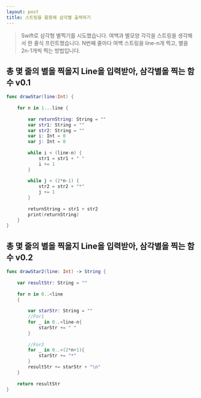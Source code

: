 ```yaml
---
layout: post
title: 스트링을 활용해 삼각별 출력하기
---
```


> Swift로 삼각형 별찍기를 시도했습니다. 여백과 별모양 각각을 스트링을 생각해서 한 줄식 프린트했습니다. N번째 줄마다 여백 스트링을 line-n개 찍고, 별을 2n-1개씩 찍는 방법입니다.

## 총 몇 줄의 별을 찍을지 Line을 입력받아, 삼각별을 찍는 함수 v0.1


```swift
func drawStar(line:Int) {
    
    for n in 1...line {
        
        var returnString: String = ""
        var str1: String = ""
        var str2: String = ""
        var i: Int = 0
        var j: Int = 0
        
        while i < (line-n) {
            str1 = str1 + " "
            i += 1
        }
        
        while j < (2*n-1) {
            str2 = str2 + "*"
            j += 1
        }
        
        returnString = str1 + str2
        print(returnString)
    }
}
```

## 총 몇 줄의 별을 찍을지 Line을 입력받아, 삼각별을 찍는 함수 v0.2


```swift
func drawStar2(line: Int) -> String {
    
    var resultStr: String = ""
    
    for n in 0..<line
    {
        
        var starStr: String = ""
        //For1
        for _ in 0..<line-n{
            starStr += " "
        }
        
        //For2
        for _ in 0..<(2*n+1){
            starStr += "*"
        }
        resultStr += starStr + "\n"
    }
    
    return resultStr
}
```
